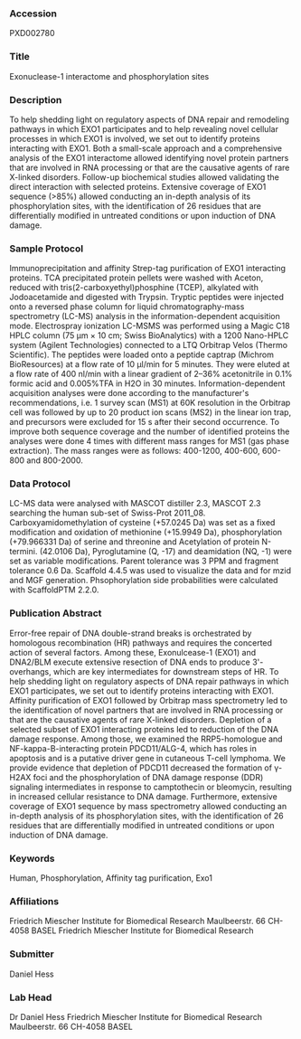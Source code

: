 ### Accession
PXD002780

### Title
Exonuclease-1 interactome and phosphorylation sites

### Description
To help shedding light on regulatory aspects of DNA repair and remodeling pathways in which EXO1 participates and to help revealing novel cellular processes in which EXO1 is involved, we set out to identify proteins interacting with EXO1. Both a small-scale approach and a comprehensive analysis of the EXO1 interactome allowed identifying novel protein partners that are involved in RNA processing or that are the causative agents of rare X-linked disorders. Follow-up biochemical studies allowed validating the direct interaction with selected proteins. Extensive coverage of EXO1 sequence (>85%) allowed conducting an in-depth analysis of its phosphorylation sites, with the identification of 26 residues that are differentially modified in untreated conditions or upon induction of DNA damage.

### Sample Protocol
Immunoprecipitation and affinity Strep-tag purification of EXO1 interacting proteins. TCA precipitated protein pellets were washed with Aceton, reduced with tris(2-carboxyethyl)phosphine (TCEP), alkylated with Jodoacetamide and digested with Trypsin. Tryptic peptides were injected onto a reversed phase column for liquid chromatography-mass spectrometry (LC-MS) analysis in the information-dependent acquisition mode. Electrospray ionization LC-MSMS was performed using a Magic C18 HPLC column (75 μm × 10 cm; Swiss BioAnalytics) with a 1200 Nano-HPLC system (Agilent Technologies) connected to a LTQ Orbitrap Velos (Thermo Scientific). The peptides were loaded onto a peptide captrap (Michrom BioResources) at a flow rate of 10 μl/min for 5 minutes. They were eluted at a flow rate of 400 nl/min with a linear gradient of 2–36% acetonitrile in 0.1% formic acid and 0.005%TFA in H2O in 30 minutes. Information-dependent acquisition analyses were done according to the manufacturer's recommendations, i.e. 1 survey scan (MS1) at 60K resolution in the Orbitrap cell was followed by up to 20 product ion scans (MS2) in the linear ion trap, and precursors were excluded for 15 s after their second occurrence. To improve both sequence coverage and the number of identified proteins the analyses were done 4 times with different mass ranges for MS1 (gas phase extraction). The mass ranges were as follows: 400-1200, 400-600, 600-800 and 800-2000.

### Data Protocol
LC-MS data were analysed with MASCOT distiller 2.3, MASCOT 2.3 searching the human sub-set of Swiss-Prot 2011_08. Carboxyamidomethylation of cysteine (+57.0245 Da) was set as a fixed modification and oxidation of methionine (+15.9949 Da),  phosphorylation (+79.966331 Da) of serine and threonine and Acetylation of protein N-termini. (42.0106 Da), Pyroglutamine (Q, -17) and deamidation (NQ, -1) were set as variable modifications. Parent tolerance was 3 PPM and fragment tolerance 0.6 Da.  Scaffold 4.4.5 was used to visualize the data and for mzid and MGF generation. Phsophorylation side probabilities were calculated with ScaffoldPTM 2.2.0.

### Publication Abstract
Error-free repair of DNA double-strand breaks is orchestrated by homologous recombination (HR) pathways and requires the concerted action of several factors. Among these, Exonulcease-1 (EXO1) and DNA2/BLM execute extensive resection of DNA ends to produce 3'-overhangs, which are key intermediates for downstream steps of HR. To help shedding light on regulatory aspects of DNA repair pathways in which EXO1 participates, we set out to identify proteins interacting with EXO1. Affinity purification of EXO1 followed by Orbitrap mass spectrometry led to the identification of novel partners that are involved in RNA processing or that are the causative agents of rare X-linked disorders. Depletion of a selected subset of EXO1 interacting proteins led to reduction of the DNA damage response. Among those, we examined the RRP5-homologue and NF-kappa-B-interacting protein PDCD11/ALG-4, which has roles in apoptosis and is a putative driver gene in cutaneous T-cell lymphoma. We provide evidence that depletion of PDCD11 decreased the formation of &#x3b3;-H2AX foci and the phosphorylation of DNA damage response (DDR) signaling intermediates in response to camptothecin or bleomycin, resulting in increased cellular resistance to DNA damage. Furthermore, extensive coverage of EXO1 sequence by mass spectrometry allowed conducting an in-depth analysis of its phosphorylation sites, with the identification of 26 residues that are differentially modified in untreated conditions or upon induction of DNA damage.

### Keywords
Human, Phosphorylation, Affinity tag purification, Exo1

### Affiliations
Friedrich Miescher Institute for Biomedical Research Maulbeerstr. 66 CH-4058 BASEL
Friedrich Miescher Institute for Biomedical Research

### Submitter
Daniel Hess

### Lab Head
Dr Daniel Hess
Friedrich Miescher Institute for Biomedical Research Maulbeerstr. 66 CH-4058 BASEL


